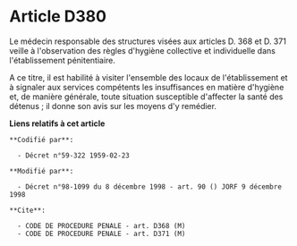 # Article D380

Le médecin responsable des structures visées aux articles D. 368 et D. 371 veille à l'observation des règles d'hygiène
collective et individuelle dans l'établissement pénitentiaire.

A ce titre, il est habilité à visiter l'ensemble des locaux de l'établissement et à signaler aux services compétents les
insuffisances en matière d'hygiène et, de manière générale, toute situation susceptible d'affecter la santé des détenus ; il
donne son avis sur les moyens d'y remédier.

**Liens relatifs à cet article**

	**Codifié par**:

	  - Décret n°59-322 1959-02-23

	**Modifié par**:

	  - Décret n°98-1099 du 8 décembre 1998 - art. 90 () JORF 9 décembre 1998

	**Cite**:

	  - CODE DE PROCEDURE PENALE - art. D368 (M)
	  - CODE DE PROCEDURE PENALE - art. D371 (M)
